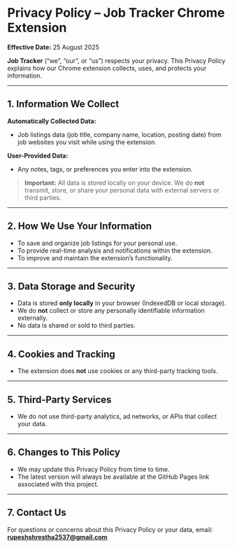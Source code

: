 # Privacy Policy – Job Tracker Chrome Extension

**Effective Date:** 25 August 2025

**Job Tracker** (“we”, “our”, or “us”) respects your privacy. This Privacy Policy explains how our Chrome extension collects, uses, and protects your information.

---

## 1. Information We Collect

**Automatically Collected Data:**
- Job listings data (job title, company name, location, posting date) from job websites you visit while using the extension.

**User-Provided Data:**
- Any notes, tags, or preferences you enter into the extension.

> **Important:** All data is stored locally on your device. We do **not** transmit, store, or share your personal data with external servers or third parties.

---

## 2. How We Use Your Information

- To save and organize job listings for your personal use.  
- To provide real-time analysis and notifications within the extension.  
- To improve and maintain the extension’s functionality.

---

## 3. Data Storage and Security

- Data is stored **only locally** in your browser (IndexedDB or local storage).  
- We do **not** collect or store any personally identifiable information externally.  
- No data is shared or sold to third parties.

---

## 4. Cookies and Tracking

- The extension does **not** use cookies or any third-party tracking tools.

---

## 5. Third-Party Services

- We do not use third-party analytics, ad networks, or APIs that collect your data.

---

## 6. Changes to This Policy

- We may update this Privacy Policy from time to time.  
- The latest version will always be available at the GitHub Pages link associated with this project.

---

## 7. Contact Us

For questions or concerns about this Privacy Policy or your data, email: **rupeshshrestha2537@gmail.com**
